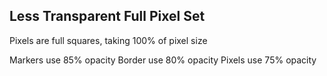 Less Transparent Full Pixel Set
-----------------------

Pixels are full squares, taking 100% of pixel size

Markers use 85% opacity
Border use 80% opacity
Pixels use 75% opacity
